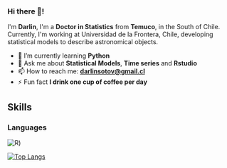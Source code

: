 ### Hi there 👋!
I'm **Darlin**, I'm a **Doctor in Statistics** from **Temuco**, in the South of Chile. Currently, I'm working at Universidad de la Frontera, Chile,  developing statistical models to describe astronomical objects.

- 🌱 I’m currently learning **Python**
- 💬 Ask me about **Statistical Models**, **Time series** and **Rstudio**
- 📫 How to reach me: **darlinsotov@gmail.cl**
- ⚡ Fun fact **I drink one cup of coffee per day**

## Skills
### Languages
![R](https://img.shields.io/badge/RStudio-75AADB?style=for-the-badge&logo=RStudio&logoColor=white))

[![Top Langs](https://github-readme-stats.vercel.app/api/top-langs/?username=darlinsoto&layout=compact)](https://github.com/anuraghazra/github-readme-stats)


<!--


![R](https://img.shields.io/badge/R-007ACC?style=for-the-badge&logo=typescript&logoColor=white)
![R](https://img.shields.io/badge/R-F7DF1E?style=for-the-badge&logo=javascript&logoColor=black)


[![Darlin's GitHub stats](https://github-readme-stats.vercel.app/api?username=darlinsoto&count_private=true&show_icons=true&hide_rank=true&include_all_commits=true)](https://github.com/anuraghazra/github-readme-stats) 


**DarlinSoto/darlinsoto** is a ✨ _special_ ✨ repository because its `README.md` (this file) appears on your GitHub profile.

Here are some ideas to get you started:

- 🔭 I’m currently working on ...
- 🌱 I’m currently learning ...
- 👯 I’m looking to collaborate on ...
- 🤔 I’m looking for help with ...
- 💬 Ask me about ...
- 📫 How to reach me: ...
- 😄 Pronouns: ...
- ⚡ Fun fact: ...
-->
